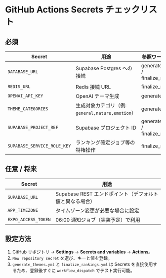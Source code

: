 # GitHub Actions Secrets チェックリスト

## 必須
| Secret | 用途 | 参照ワークフロー |
| ------ | ---- | ---------------- |
| `DATABASE_URL` | Supabase Postgres への接続 | generate_themes / finalize_rankings |
| `REDIS_URL` | Redis 接続 URL | finalize_rankings |
| `OPENAI_API_KEY` | OpenAI テーマ生成 | generate_themes |
| `THEME_CATEGORIES` | 生成対象カテゴリ（例: `general,nature,emotion`） | generate_themes |
| `SUPABASE_PROJECT_REF` | Supabase プロジェクト ID | generate_themes / finalize_rankings |
| `SUPABASE_SERVICE_ROLE_KEY` | ランキング確定ジョブ等の特権操作 | finalize_rankings |

## 任意 / 将来
| Secret | 用途 |
| ------ | ---- |
| `SUPABASE_URL` | Supabase REST エンドポイント（デフォルト値と異なる場合） |
| `APP_TIMEZONE` | タイムゾーン変更が必要な場合に設定 |
| `EXPO_ACCESS_TOKEN` | 06:00 通知ジョブ（実装予定）で利用 |

## 設定方法
1. GitHub リポジトリ → **Settings** → **Secrets and variables** → **Actions**。  
2. `New repository secret` を選び、キーと値を登録。  
3. `generate_themes.yml` と `finalize_rankings.yml` は Secrets を直接使用するため、登録後すぐに `workflow_dispatch` でテスト実行可能。
